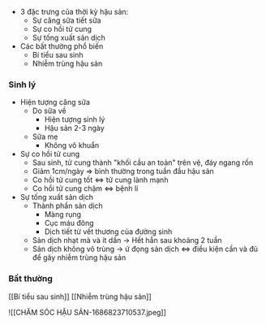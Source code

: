 - 3 đặc trưng của thời kỳ hậu sản:  
	- Sự căng sữa tiết sữa  
	- Sự co hồi tử cung  
	- Sự tống xuất sản dịch  
- Các bất thường phổ biến  
	- Bí tiểu sau sinh  
	- Nhiễm trùng hậu sản
### Sinh lý
- Hiện tượng căng sữa
	- Do sữa về
		- Hiện tượng sinh lý
		- Hậu sản 2-3 ngày
	- Sữa mẹ
		- Không vô khuẩn
- Sự co hồi tử cung
	- Sau sinh, tử cung thành "khối cầu an toàn" trên vệ, đáy ngang rốn
	- Giảm 1cm/ngày => bình thường trong tuần đầu hậu sản
	- Co hồi tử cung tốt <=> tử cung lành mạnh
	- Co hồi tử cung chậm <=> bệnh lí
- Sự tống xuất sản dịch
	- Thành phần sản dịch
		- Màng rụng
		- Cục máu đông
		- Dịch tiết từ vết thương của đường sinh
	- Sản dịch nhạt mà và ít dần
	  -> Hết hẳn sau khoảng 2 tuần
	- Sản dịch không vô trùng
	  -> ứ đọng sản dịch <=> điều kiện cần và đủ để gây nhiễm trùng hậu sản
### Bất thường
[[Bí tiểu sau sinh]]
[[Nhiễm trùng hậu sản]]




![[CHĂM SÓC HẬU SẢN-1686823710537.jpeg]]